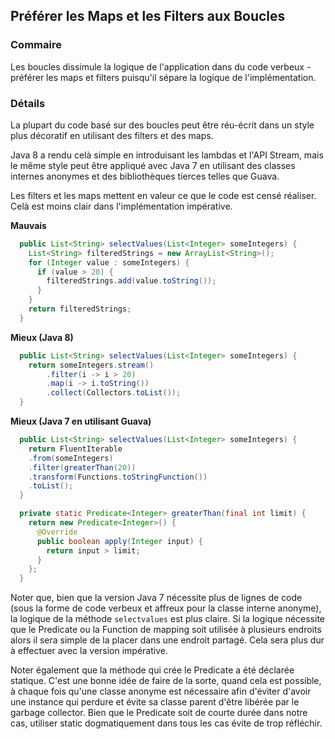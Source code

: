 ## Préférer les Maps et les Filters aux Boucles

### Commaire

Les boucles dissimule la logique de l'application dans du code verbeux - préférer les maps et filters puisqu'il sépare la logique de l'implémentation.

### Détails

La plupart du code basé sur des boucles peut être réu-écrit dans un style plus décoratif en utilisant des filters et des maps.

Java 8 a rendu celà simple en introduisant les lambdas et l'API Stream, mais le même style peut être appliqué avec Java 7 en utilisant des classes internes anonymes et des bibliothèques tierces telles que Guava.

Les filters et les maps mettent en valeur ce que le code est censé réaliser. Celà est moins clair dans l'implémentation impérative.

**Mauvais**
```java
  public List<String> selectValues(List<Integer> someIntegers) {
    List<String> filteredStrings = new ArrayList<String>();
    for (Integer value : someIntegers) {
      if (value > 20) {
        filteredStrings.add(value.toString());
      }
    }
    return filteredStrings;
  }
```

**Mieux (Java 8)**
```java
  public List<String> selectValues(List<Integer> someIntegers) {
    return someIntegers.stream()
        .filter(i -> i > 20)
        .map(i -> i.toString())
        .collect(Collectors.toList());
  }
```

**Mieux (Java 7 en utilisant Guava)**
```java
  public List<String> selectValues(List<Integer> someIntegers) {
    return FluentIterable
    .from(someIntegers)
    .filter(greaterThan(20))
    .transform(Functions.toStringFunction())
    .toList();
  }

  private static Predicate<Integer> greaterThan(final int limit) {
    return new Predicate<Integer>() {
      @Override
      public boolean apply(Integer input) {
        return input > limit;
      }
    };
  }
```

Noter que, bien que la version Java 7 nécessite plus de lignes de code (sous la forme de code verbeux et affreux pour la classe interne anonyme), la logique de la méthode `selectvalues` est plus claire. Si la logique nécessite que le Predicate ou la Function de mapping soit utilisée à plusieurs endroits alors il sera simple de la placer dans une endroit partagé. Cela sera plus dur à effectuer avec la version impérative.

Noter également que la méthode qui crée le Predicate a été déclarée statique. C'est une bonne idée de faire de la sorte, quand cela est possible, à chaque fois qu'une classe anonyme est nécessaire afin d'éviter d'avoir une instance qui perdure et évite sa classe parent d'être libérée par le garbage collector.
Bien que le Predicate soit de courte durée dans notre cas, utiliser static dogmatiquement dans tous les cas évite de trop réfléchir.
